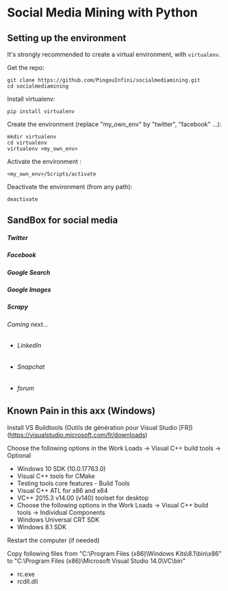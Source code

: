  Social Media Mining with Python
=================================

Setting up the environment
-----

It's strongly recommended to create a virtual environment, with `virtualenv`.

Get the repo:

    git clone https://github.com/PingouInfini/socialmediamining.git
    cd socialmediamining

Install virtualenv:

    pip install virtualenv

Create the environment (replace "my_own_env" by "twitter", "facebook" ...):

    mkdir virtualenv
    cd virtualenv
    virtualenv <my_own_env>

Activate the environment :

    <my_own_env>/Scripts/activate

Deactivate the environment (from any path):

    deactivate

SandBox for social media
-----
##### Twitter
##### Facebook
##### Google Search
##### Google Images
##### Scrapy

###### Coming next...
- ###### LinkedIn
- ###### Snapchat
- ###### forum

Known Pain in this axx (Windows)
-----
Install VS Buildtools (Outils de génération pour Visual Studio [FR]) 
(https://visualstudio.microsoft.com/fr/downloads)

Choose the following options in the Work Loads -> Visual C++ build tools -> Optional
- Windows 10 SDK (10.0.17763.0)
- Visual C++ tools for CMake
- Testing tools core features - Build Tools
- Visual C++ ATL for x86 and x64
- VC++ 2015.3 v14.00 (v140) toolset for desktop
- Choose the following options in the Work Loads -> Visual C++ build tools -> Individual Components
- Windows Universal CRT SDK
- Windows 8.1 SDK

Restart the computer (if needed)

Copy following files from "C:\Program Files (x86)\Windows Kits\8.1\bin\x86" to "C:\Program Files (x86)\Microsoft Visual Studio 14.0\VC\bin"
- rc.exe
- rcdll.dll